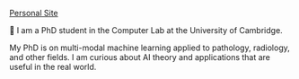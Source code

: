[Personal Site](https://konst-int-i.github.io/)

👋 I am a PhD student in the Computer Lab at the University of Cambridge. 

My PhD is on multi-modal machine learning applied to pathology, radiology, and other fields. I am curious about AI theory and applications that are useful in the real world. 

<!---
konst-int-i/konst-int-i is a ✨ special ✨ repository because its `README.md` (this file) appears on your GitHub profile.
You can click the Preview link to take a look at your changes.
--->
